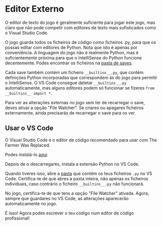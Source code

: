 # Editor Externo
O editor de texto do jogo é geralmente suficiente para jogar este jogo, mas claro que não pode competir com editores de texto mais sofisticados como o Visual Studio Code.

O jogo guarda todos os ficheiros de código como ficheiros .py, para que os possas editar com editores de Python.
Nota que isto é apenas por conveniência. A linguagem do jogo não é realmente Python, mas é suficientemente próxima para que o IntelliSense do Python funcione decentemente.
Podes encontrar os ficheiros na [pasta de saves](persistent_data_path/Saves).

Cada save também contém um ficheiro `__builtins__.py`, que contém definições Python incorporadas que correspondem às do jogo para permitir o IntelliSense.
O VS Code consegue detetar `__builtins__.py` automaticamente, mas alguns editores podem só funcionar se fizeres `from __builtins__ import *`.

Para ver as alterações externas no jogo sem ter de recarregar o save, deves ativar a opção "File Watcher". Se criares ou apagares ficheiros externamente, ainda precisarás de recarregar o save para os ver.

## Usar o VS Code
O Visual Studio Code é o editor de código recomendado para usar com The Farmer Was Replaced.

Podes instalá-lo [aqui](https://code.visualstudio.com/download).

Depois de o descarregares, instala a extensão Python no VS Code.

Quando tiveres isso, abre a [pasta](persistent_data_path/Saves) que contém os teus ficheiros `.py` no VS Code. Certifica-te de que abres a pasta inteira, não apenas os ficheiros individuais, caso contrário o ficheiro `__builtins__.py` não funcionará.

No jogo, certifica-te de que tens a opção "File Watcher" ativada. Agora, sempre que guardares no VS Code, as alterações aparecerão automaticamente no jogo.

É isso! Agora podes escrever o teu código num editor de código profissional!